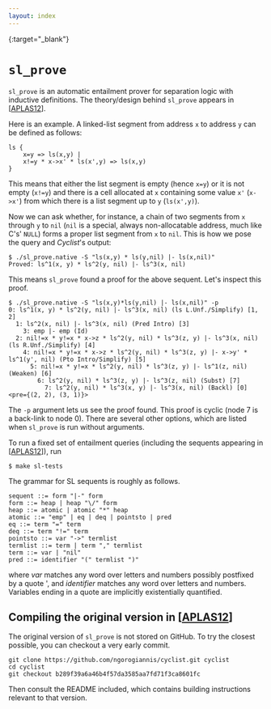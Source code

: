 ```yaml
---
layout: index
---
```

[Installation]: /installation
[APLAS12]: http://dx.doi.org/10.1007/978-3-642-35182-2_25
{:target="_blank"}

``sl_prove``
====================================================================================

``sl_prove`` is an automatic entailment prover for separation logic with inductive definitions.
The theory/design behind ``sl_prove`` appears in [[APLAS12]].

Here is an example. A linked-list segment from address ``x`` to address ``y`` 
can be defined as follows:

	ls { 
	    x=y => ls(x,y) | 
	    x!=y * x->x' * ls(x',y) => ls(x,y) 
	} 

This means that either the list segment is empty (hence ``x=y``) or it is not
empty (``x!=y``) and there is a cell allocated at ``x`` containing some value ``x'`` 
(``x->x'``) from which there is a list segment up to ``y`` (``ls(x',y)``).

Now we can ask whether, for instance, a chain of two segments from ``x`` through ``y`` to ``nil``
(``nil`` is a special, always non-allocatable address, much like C's' ``NULL``)
forms a proper list segment from ``x`` to ``nil``. This is how we pose the query
and *Cyclist*'s output:

	$ ./sl_prove.native -S "ls(x,y) * ls(y,nil) |- ls(x,nil)"
	Proved: ls^1(x, y) * ls^2(y, nil) |- ls^3(x, nil)

This means ``sl_prove`` found a proof for the above sequent.  Let's inspect this proof.

    $ ./sl_prove.native -S "ls(x,y)*ls(y,nil) |- ls(x,nil)" -p
    0: ls^1(x, y) * ls^2(y, nil) |- ls^3(x, nil) (ls L.Unf./Simplify) [1, 2]
      1: ls^2(x, nil) |- ls^3(x, nil) (Pred Intro) [3]
        3: emp |- emp (Id)
      2: nil!=x * y!=x * x->z * ls^2(y, nil) * ls^3(z, y) |- ls^3(x, nil) (ls R.Unf./Simplify) [4]
        4: nil!=x * y!=x * x->z * ls^2(y, nil) * ls^3(z, y) |- x->y' * ls^1(y', nil) (Pto Intro/Simplify) [5]
          5: nil!=x * y!=x * ls^2(y, nil) * ls^3(z, y) |- ls^1(z, nil) (Weaken) [6]
            6: ls^2(y, nil) * ls^3(z, y) |- ls^3(z, nil) (Subst) [7]
              7: ls^2(y, nil) * ls^3(x, y) |- ls^3(x, nil) (Backl) [0] <pre={(2, 2), (3, 1)}>
    
The ``-p`` argument lets us see the proof found. This proof is cyclic (node 7 is a back-link to node 0).
There are several other options, which are listed when ``sl_prove`` is run without arguments.

To run a fixed set of entailment queries (including the sequents appearing in [[APLAS12]]), run

    $ make sl-tests

The grammar for SL sequents is roughly as follows.

	sequent ::= form "|-" form
	form ::= heap | heap "\/" form
	heap ::= atomic | atomic "*" heap
	atomic ::= "emp" | eq | deq | pointsto | pred
	eq ::= term "=" term
	deq ::= term "!=" term
	pointsto ::= var "->" termlist
	termlist ::= term | term "," termlist
	term ::= var | "nil"
	pred ::= identifier "(" termlist ")"

where *var* matches any word over letters and numbers possibly postfixed by a
quote ', and *identifier* matches any word over letters and numbers.
Variables ending in a quote are implicitly existentially quantified.

Compiling the original version in [[APLAS12]]
--------------------------------------------------------------------------------

The original version of ``sl_prove`` is not stored on GitHub.  To try the closest possible, 
you can checkout a very early commit.

~~~~~~~~~~
git clone https://github.com/ngorogiannis/cyclist.git cyclist
cd cyclist 
git checkout b289f39a6a46b4f57da3585aa7fd71f3ca8601fc
~~~~~~~~~~

Then consult the README included, which contains building instructions
relevant to that version.
